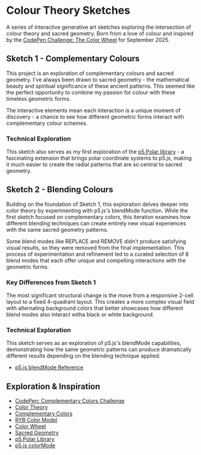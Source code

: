 # Colour Theory Sketches

A series of interactive generative art sketches exploring the intersection of colour theory and sacred geometry. Born from a love of colour and inspired by the [CodePen Challenge: The Color Wheel](https://codepen.io/challenges/2025/september) for September 2025.

## Sketch 1 - Complementary Colours

This project is an exploration of complementary colours and sacred geometry. I've always been drawn to sacred geometry - the mathematical beauty and spiritual significance of these ancient patterns. This seemed like the perfect opportunity to combine my passion for colour with these timeless geometric forms.

The interactive elements mean each interaction is a unique moment of discovery - a chance to see how different geometric forms interact with complementary colour schemes.

### Technical Exploration

This sketch also serves as my first exploration of the [p5.Polar library](https://github.com/liz-peng/p5.Polar) - a fascinating extension that brings polar coordinate systems to p5.js, making it much easier to create the radial patterns that are so central to sacred geometry.

## Sketch 2 - Blending Colours

Building on the foundation of Sketch 1, this exploration delves deeper into color theory by experimenting with p5.js's blendMode function. While the first sketch focused on complementary colors, this iteration examines how different blending techniques can create entirely new visual experiences with the same sacred geometry patterns.

Some blend modes like REPLACE and REMOVE didn't produce satisfying visual results, so they were removed from the final implementation. This process of experimentation and refinement led to a curated selection of 8 blend modes that each offer unique and compelling interactions with the geometric forms.

### Key Differences from Sketch 1

The most significant structural change is the move from a responsive 2-cell layout to a fixed 4-quadrant layout. This creates a more complex visual field with alternating background colors that better showcases how different blend modes also interact witha black or white background.

### Technical Exploration

This sketch serves as an exploration of p5.js's blendMode capabilities, demonstrating how the same geometric patterns can produce dramatically different results depending on the blending technique applied.

- [p5.js blendMode Reference](https://p5js.org/reference/p5/blendMode/)

## Exploration & Inspiration

- [CodePen: Complementary Colors Challenge](https://codepen.io/tag/cpc-complementary-colors/)
- [Color Theory](https://en.wikipedia.org/wiki/Color_theory)
- [Complementary Colors](https://en.wikipedia.org/wiki/Complementary_colors)
- [RYB Color Model](https://en.wikipedia.org/wiki/RYB_color_model)
- [Color Wheel](https://en.wikipedia.org/wiki/Color_wheel)
- [Sacred Geometry](https://pardesco.com/blogs/news/sacred-geometry-art-symbols-meanings)
- [p5.Polar Library](https://github.com/liz-peng/p5.Polar)
- [p5.js colorMode](https://p5js.org/reference/p5/colorMode/)